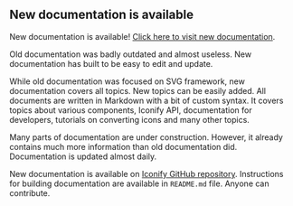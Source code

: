 ## New documentation is available

New documentation is available! [Click here to visit new documentation](https://docs.iconify.design/).

Old documentation was badly outdated and almost useless. New documentation has built to be easy to edit and update.

While old documentation was focused on SVG framework, new documentation covers all topics. New topics can be easily added.
All documents are written in Markdown with a bit of custom syntax.
It covers topics about various components, Iconify API, documentation for developers, tutorials on converting icons and many other topics.

Many parts of documentation are under construction. However, it already contains much more information than old documentation did. Documentation is updated almost daily.

New documentation is available on [Iconify GitHub repository](https://github.com/iconify/documentation). Instructions for building documentation are available in `README.md` file. Anyone can contribute.
